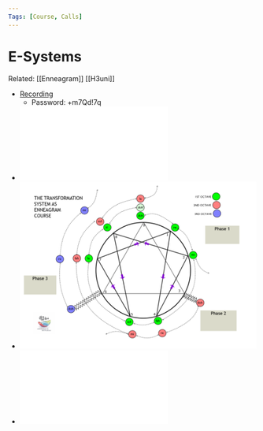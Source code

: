```yaml
---
Tags: [Course, Calls]
---
```

# E-Systems
Related: [[Enneagram]] [[H3uni]]


- [Recording](https://us02web.zoom.us/rec/share/-qh30-sVnVmhcwV8WEA6Xg4LigDRR9DXBxTpqZgA-T5LGFjQgJSfz6gQE1lEin1w.BByRW0R8OCXNErRZ)
    - Password: +m7Qd!7q
- ![](assets/1626444277_24.pdf)
- ![](assets/1626444281_25.png)
- ![]( assets/1626444283_26.pdf)
